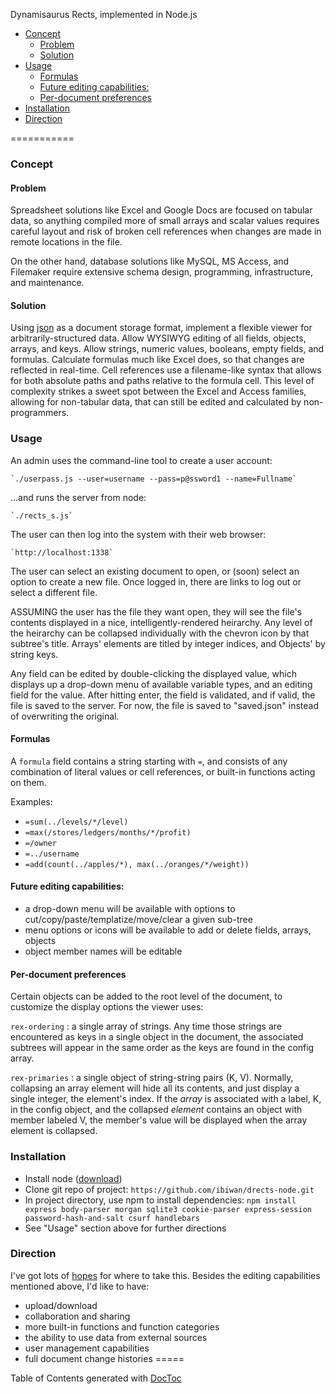 Dynamisaurus Rects, implemented in Node.js

- [Concept](#user-content-concept)
    - [Problem](#user-content-problem)
    - [Solution](#user-content-solution)
- [Usage](#user-content-usage)
    - [Formulas](#user-content-formulas)
    - [Future editing capabilities:](#user-content-future-editing-capabilities)
    - [Per-document preferences](#user-content-per-document-preferences)
- [Installation](#user-content-installation)
- [Direction](#user-content-direction)

===========

### Concept

#### Problem

Spreadsheet solutions like Excel and Google Docs are focused on tabular data, so anything compiled more of small arrays and scalar values requires careful layout and risk of broken cell references when changes are made in remote locations in the file.  

On the other hand, database solutions like MySQL, MS Access, and Filemaker require extensive schema design, programming, infrastructure, and maintenance.  
#### Solution

Using [json](http://www.json.org/) as a document storage format, implement a flexible viewer for arbitrarily-structured data.  Allow WYSIWYG editing of all fields, objects, arrays, and keys.  Allow strings, numeric values, booleans, empty fields, and formulas.  Calculate formulas much like Excel does, so that changes are reflected in real-time.  Cell references use a filename-like syntax that allows for both absolute paths and paths relative to the formula cell.  This level of complexity strikes a sweet spot between the Excel and Access families, allowing for non-tabular data, that can still be edited and calculated by non-programmers.

### Usage

An admin uses the command-line tool to create a user account:

    `./userpass.js --user=username --pass=p@ssword1 --name=Fullname`

...and runs the server from node:

    `./rects_s.js`

The user can then log into the system with their web browser:

    `http://localhost:1338`

The user can select an existing document to open, or (soon) select an option to create a new file.  Once logged in, there are links to log out or select a different file.

ASSUMING the user has the file they want open, they will see the file's contents displayed in a nice, intelligently-rendered heirarchy.  Any level of the heirarchy can be collapsed individually with the chevron icon by that subtree's title.  Arrays' elements are titled by integer indices, and Objects' by string keys.

Any field can be edited by double-clicking the displayed value, which displays up a drop-down menu of available variable types, and an editing field for the value.  After hitting enter, the field is validated, and if valid, the file is saved to the server.  For now, the file is saved to "saved.json" instead of overwriting the original.

#### Formulas

A `formula` field contains a string starting with `=`, and consists of any combination of literal values or cell references, or built-in functions acting on them.  

Examples:
- `=sum(../levels/*/level)`
- `=max(/stores/ledgers/months/*/profit)`
- `=/owner`
- `=../username`
- `=add(count(../apples/*), max(../oranges/*/weight))`

#### Future editing capabilities:

* a drop-down menu will be available with options to cut/copy/paste/templatize/move/clear a given sub-tree
* menu options or icons will be available to add or delete fields, arrays, objects
* object member names will be editable

#### Per-document preferences

Certain objects can be added to the root level of the document, to customize the display options the viewer uses:

`rex-ordering` : a single array of strings.  Any time those strings are encountered as keys in a single object in the document, the associated subtrees will appear in the same order as the keys are found in the config array.

`rex-primaries` : a single object of string-string pairs (K, V).  Normally, collapsing an array element will hide all its contents, and just display a single integer, the element's index.  If the _array_ is associated with a label, K, in the config object, and the collapsed _element_ contains an object with member labeled V, the member's value will be displayed when the array element is collapsed.

### Installation
- Install node ([download](http://nodejs.org/download/))
- Clone git repo of project: 
    `https://github.com/ibiwan/drects-node.git`
- In project directory, use npm to install dependencies:
    `npm install express body-parser morgan sqlite3 cookie-parser express-session password-hash-and-salt csurf handlebars`
- See "Usage" section above for further directions

### Direction
I've got lots of [hopes](https://github.com/ibiwan/drects-node/issues) for where to take this.  Besides the editing capabilities mentioned above, I'd like to have:
- upload/download
- collaboration and sharing
- more built-in functions and function categories
- the ability to use data from external sources
- user management capabilities
- full document change histories
=====

Table of Contents generated with [DocToc](http://doctoc.herokuapp.com/)

